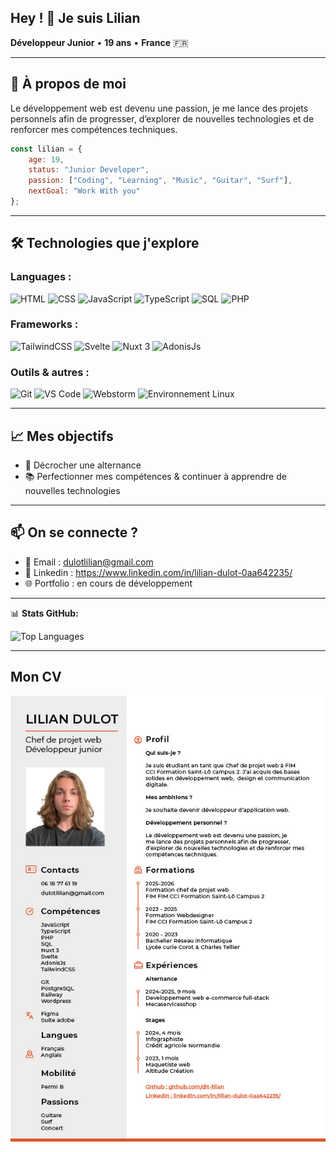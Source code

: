 ## Hey ! 👋 Je suis Lilian

**Développeur Junior** • **19 ans** • **France** 🇫🇷

---

## 🚀 À propos de moi

Le développement web est devenu une passion, je me lance des projets personnels afin de progresser, d’explorer de nouvelles technologies et de renforcer mes compétences techniques.

```javascript
const lilian = {
    age: 19,
    status: "Junior Developer",
    passion: ["Coding", "Learning", "Music", "Guitar", "Surf"],
    nextGoal: "Work With you"
};
```

---

## 🛠️ Technologies que j'explore
###  Languages :

![HTML](https://img.shields.io/badge/HTML-dd4b25.svg?style=for-the-badge&logo=html&logoColor=white)
![CSS](https://img.shields.io/badge/CSS-2d53e5.svg?style=for-the-badge&logo=css&logoColor=white)
![JavaScript](https://img.shields.io/badge/JavaScript-efd81d.svg?style=for-the-badge&logo=javascript&logoColor=black)
![TypeScript](https://img.shields.io/badge/TypeScript-2f74c0.svg?style=for-the-badge&logo=typescript&logoColor=white)
![SQL](https://img.shields.io/badge/SQL-3612ff.svg?style=for-the-badge&logo=sql&logoColor=white)
![PHP](https://img.shields.io/badge/PHP-7377ad.svg?style=for-the-badge&logo=php&logoColor=white)

###  Frameworks :

![TailwindCSS](https://img.shields.io/badge/TailwindCSS-00bcff.svg?style=for-the-badge&logo=tailwindcss&logoColor=white)
![Svelte](https://img.shields.io/badge/Svelte-ff3e00.svg?style=for-the-badge&logo=svelte&logoColor=white)
![Nuxt 3](https://img.shields.io/badge/Nuxt-08dd86.svg?style=for-the-badge&logo=nuxt&logoColor=white)
![AdonisJs](https://img.shields.io/badge/AdonisJs-5944ff.svg?style=for-the-badge&logo=adonisjs&logoColor=white)

###  Outils & autres :

![Git](https://img.shields.io/badge/Git-f34b27.svg?style=for-the-badge&logo=git&logoColor=white)
![VS Code](https://img.shields.io/badge/VSCode-2cacf3.svg?style=for-the-badge&logo=vscode&logoColor=white)
![Webstorm](https://img.shields.io/badge/Webstorm-0980fd.svg?style=for-the-badge&logo=webstorm&logoColor=white)
![Environnement Linux](https://img.shields.io/badge/Linux-ffc227.svg?style=for-the-badge&logo=linux&logoColor=black)

---

## 📈 Mes objectifs

- 🎯 Décrocher une alternance
- 📚 Perfectionner mes compétences & continuer à apprendre de nouvelles technologies

---

## 📫 On se connecte ?

- 📧 Email : [dulotlilian@gmail.com](mailto:dulotlilian@gmail.com)
- 💼 Linkedin : https://www.linkedin.com/in/lilian-dulot-0aa642235/
- 🌐 Portfolio : en cours de développement

---

📊 **Stats GitHub:**

![Top Languages](https://github-readme-stats.vercel.app/api/top-langs/?username=dlt-lilian&layout=compact&theme=radical)

---

## Mon CV
![CV](./assets/CV.jpg)

